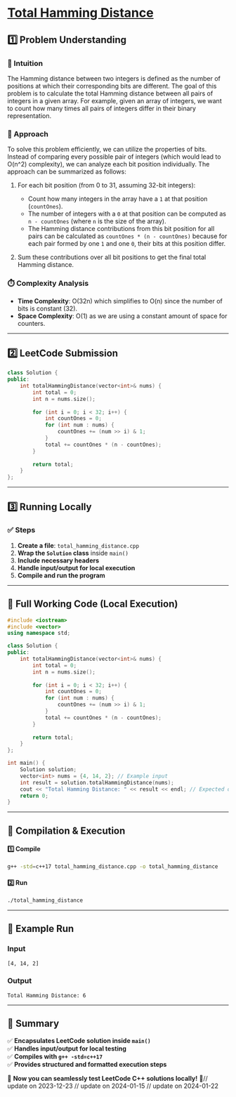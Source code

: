 # **[Total Hamming Distance](https://leetcode.com/problems/total-hamming-distance/description/)**  

## **1️⃣ Problem Understanding**  
### **📌 Intuition**  
The Hamming distance between two integers is defined as the number of positions at which their corresponding bits are different. The goal of this problem is to calculate the total Hamming distance between all pairs of integers in a given array. For example, given an array of integers, we want to count how many times all pairs of integers differ in their binary representation.

### **🚀 Approach**  
To solve this problem efficiently, we can utilize the properties of bits. Instead of comparing every possible pair of integers (which would lead to O(n^2) complexity), we can analyze each bit position individually. The approach can be summarized as follows:
1. For each bit position (from 0 to 31, assuming 32-bit integers):
   - Count how many integers in the array have a `1` at that position (`countOnes`).
   - The number of integers with a `0` at that position can be computed as `n - countOnes` (where `n` is the size of the array).
   - The Hamming distance contributions from this bit position for all pairs can be calculated as `countOnes * (n - countOnes)` because for each pair formed by one `1` and one `0`, their bits at this position differ. 
   
2. Sum these contributions over all bit positions to get the final total Hamming distance.

### **⏱️ Complexity Analysis**  
- **Time Complexity**: O(32n) which simplifies to O(n) since the number of bits is constant (32).
- **Space Complexity**: O(1) as we are using a constant amount of space for counters.

---  

## **2️⃣ LeetCode Submission**  
```cpp
class Solution {
public:
    int totalHammingDistance(vector<int>& nums) {
        int total = 0;
        int n = nums.size();
        
        for (int i = 0; i < 32; i++) {
            int countOnes = 0;
            for (int num : nums) {
                countOnes += (num >> i) & 1;
            }
            total += countOnes * (n - countOnes);
        }
        
        return total;
    }
};
```  

---  

## **3️⃣ Running Locally**  
### **✅ Steps**  
1. **Create a file**: `total_hamming_distance.cpp`  
2. **Wrap the `Solution` class** inside `main()`  
3. **Include necessary headers**  
4. **Handle input/output for local execution**  
5. **Compile and run the program**  

---  

## **📝 Full Working Code (Local Execution)**  
```cpp
#include <iostream>
#include <vector>
using namespace std;

class Solution {
public:
    int totalHammingDistance(vector<int>& nums) {
        int total = 0;
        int n = nums.size();
        
        for (int i = 0; i < 32; i++) {
            int countOnes = 0;
            for (int num : nums) {
                countOnes += (num >> i) & 1;
            }
            total += countOnes * (n - countOnes);
        }
        
        return total;
    }
};

int main() {
    Solution solution;
    vector<int> nums = {4, 14, 2}; // Example input
    int result = solution.totalHammingDistance(nums);
    cout << "Total Hamming Distance: " << result << endl; // Expected output: 6
    return 0;
}
```  

---  

## **🔧 Compilation & Execution**  
#### **1️⃣ Compile**  
```bash
g++ -std=c++17 total_hamming_distance.cpp -o total_hamming_distance
```  

#### **2️⃣ Run**  
```bash
./total_hamming_distance
```  

---  

## **🎯 Example Run**  
### **Input**  
```
[4, 14, 2]
```  
### **Output**  
```
Total Hamming Distance: 6
```  

---  

## **📌 Summary**  
✅ **Encapsulates LeetCode solution inside `main()`**  
✅ **Handles input/output for local testing**  
✅ **Compiles with `g++ -std=c++17`**  
✅ **Provides structured and formatted execution steps**  

🚀 **Now you can seamlessly test LeetCode C++ solutions locally!** 🚀// update on 2023-12-23
// update on 2024-01-15
// update on 2024-01-22
